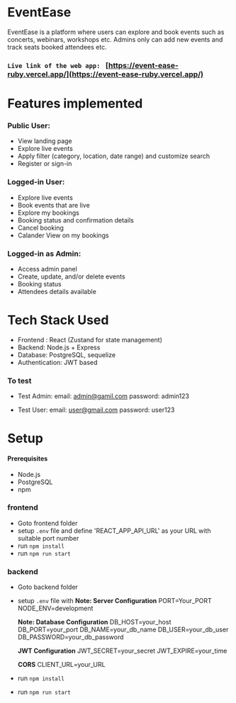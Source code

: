 # EventEase
EventEase is a platform where users can explore and book events such as concerts, webinars, workshops etc. 
Admins only can add new events and track seats booked attendees etc.

### `Live link of the web app: ` [https://event-ease-ruby.vercel.app/](https://event-ease-ruby.vercel.app/)

# Features implemented

### Public User:
* View landing page
* Explore live events
* Apply filter (category, location, date range) and customize search
* Register or sign-in

### Logged-in User:
* Explore live events
* Book events that are live
* Explore my bookings
* Booking status and confirmation details
* Cancel booking
* Calander View on my bookings

### Logged-in as Admin:
* Access admin panel
* Create, update, and/or delete events
* Booking status
* Attendees details available


# Tech Stack Used

* Frontend : React (Zustand for state management)
* Backend: Node.js + Express
* Database: PostgreSQL, sequelize
* Authentication: JWT based


### To test 
* Test Admin: 
    email: admin@gamil.com
    password: admin123

* Test User:
    email: user@gmail.com
    password: user123
    
# Setup 
#### Prerequisites
* Node.js
* PostgreSQL
* npm

### frontend
* Goto frontend folder
* setup `.env` file and define 'REACT_APP_API_URL' as your URL with suitable port number
* run  `npm install`
* run  `npm run start`



### backend
* Goto backend folder
* setup `.env` file with 
    **Note: Server Configuration** 
    PORT=Your_PORT
    NODE_ENV=development

    **Note: Database Configuration**
    DB_HOST=your_host
    DB_PORT=your_port
    DB_NAME=your_db_name
    DB_USER=your_db_user
    DB_PASSWORD=your_db_password

    **JWT Configuration**
    JWT_SECRET=your_secret
    JWT_EXPIRE=your_time

    **CORS**
    CLIENT_URL=your_URL
* run `npm install`
* run `npm run start`